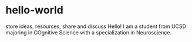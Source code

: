 # hello-world
store ideas, resources, share and discuss
Hello! 
I am a student from UCSD majoring in COgnitive Science with a specialization in Neuroscience. 
